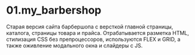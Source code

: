 # 01.my_barbershop
 Старая версия сайта барбершопа с версткой главной страницы, каталога, страницы товара и прайса.
 Отрабатывается разметка HTML, стилизация CSS без препроцессоров, используются FLEX и GRID, а также оживление модального окна и слайдеры с JS.
